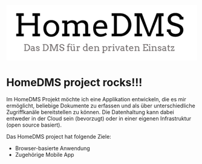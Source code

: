 ![HomeDMS Logo](/images/logo.png)
# HomeDMS project rocks!!!

Im HomeDMS Projekt möchte ich eine Applikation entwickeln, die es mir ermöglicht, beliebige Dokumente zu erfassen und als über unterschiedliche Zugriffkanäle bereitstellen zu können. Die Datenhaltung kann dabei entweder in der Cloud sein (bevorzugt) oder in einer eigenen Infrastruktur (open source basiert).

Das HomeDMS project hat folgende Ziele:
* Browser-basierte Anwendung
* Zugehörige Mobile App
